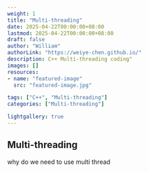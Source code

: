 ```yaml
---
weight: 1
title: "Multi-threading"
date: 2025-04-22T00:00:00+08:00
lastmod: 2025-04-22T00:00:00+08:00
draft: false
author: "William"
authorLink: "https://weiye-chen.github.io/"
description: C++ Multi-threading coding"
images: []
resources:
- name: "featured-image"
  src: "featured-image.jpg"

tags: ["C++", "Multi-threading"]
categories: ["Multi-threading"]

lightgallery: true
---
```


## Multi-threading
why do we need to use multi thread